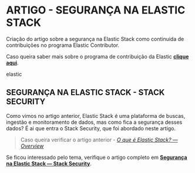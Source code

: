 # ARTIGO - SEGURANÇA NA ELASTIC STACK 
Criação do artigo sobre a segurança na Elastic Stack como continuida de contribuições no programa Elastic Contributor.

Caso queira saber mais sobre o programa de contribuição da Elastic [**clique aqui**](https://www.elastic.co/pt/community/contributor).

elastic

## SEGURANÇA NA ELASTIC STACK - STACK SECURITY
Como vimos no artigo anterior, Elastic Stack é uma plataforma de buscas, ingestão e monitoramento de dados, mas como fica a segurança desses dados? É ai que entra o Stack Security, que foi abordado neste artigo.

> Caso queira verificar o artigo anterior - [*O que é Elastic Stack? — Overview*](https://medium.com/@rafael.mmedeiros/o-que-%C3%A9-elastic-stack-overview-338bcb31be49)

Se ficou interessado pelo tema, verifique o artigo completo em [**Segurança na Elastic Stack — Stack Security**](https://medium.com/@rafael.mmedeiros/seguran%C3%A7a-na-elastic-stack-stack-security-eb295db9fc3e).
